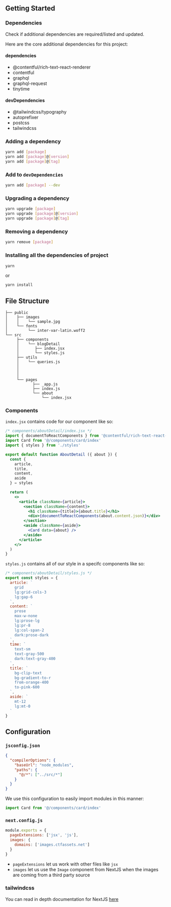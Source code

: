 ## Getting Started

### Dependencies

Check if additional dependencies are required/listed and updated. 

Here are the core additional dependencies for this project:

#### dependencies

- @contentful/rich-text-react-renderer
- contentful
- graphql
- graphql-request
- tinytime

#### devDependencies

- @tailwindcss/typography
- autoprefixer
- postcss
- tailwindcss

### Adding a dependency

```bash
yarn add [package]
yarn add [package]@[version]
yarn add [package]@[tag]
```

### Add to `devDependencies`

```bash
yarn add [package] --dev
```

### Upgrading a dependency

```bash
yarn upgrade [package]
yarn upgrade [package]@[version]
yarn upgrade [package]@[tag]
```

### Removing a dependency
```bash
yarn remove [package]
```

### Installing all the dependencies of project
```bash
yarn
```

or

```bash
yarn install
```

## File Structure

```
├── public
│    ├── images
│    │    └── sample.jpg
│    └── fonts
│         └── inter-var-latin.woff2
└── src
     ├── components
     │    └── blogDetail
     │       ├── index.jsx
     │       └── styles.js
     ├── utils
     │    └── queries.js
     │       
     │      
     │
     └── pages
            ├── _app.js
            ├── index.js
            └── about
                └── index.jsx

```

### Components

`index.jsx` contains code for our component like so:

```jsx
/* components/aboutDetail/index.jsx */
import { documentToReactComponents } from '@contentful/rich-text-react-renderer'
import Card from '@/components/card/index'
import { styles } from './styles'

export default function AboutDetail ({ about }) {
  const {
    article,
    title,
    content,
    aside
  } = styles

  return (
    <>
      <article className={article}>
        <section className={content}>
          <h1 className={title}>{about.title}</h1>
          <div>{documentToReactComponents(about.content.json)}</div>
        </section>
        <aside className={aside}>
          <Card data={about} />
        </aside>
      </article>
    </>
  )
}
```

`styles.js` contains all of our style in a specifc components like so:
```JavaScript
/* components/aboutDetail/styles.js */
export const styles = {
  article: `
    grid
    lg:grid-cols-3
    lg:gap-6
  `,
  content: `
    prose
    max-w-none
    lg:prose-lg
    lg:pr-8
    lg:col-span-2
    dark:prose-dark
  `,
  time: `
    text-sm
    text-gray-500
    dark:text-gray-400
  `,
  title: `
    bg-clip-text
    bg-gradient-to-r
    from-orange-400
    to-pink-600
  `,
  aside: `
    mt-12
    lg:mt-0
  `
}

```

## Configuration

### `jsconfig.json`

```json
{
  "compilerOptions": {
    "baseUrl": "node_modules",
    "paths": {
      "@/*": ["../src/*"]
    }
  }
}
```

We use this configuration to easily import modules in this manner:
```jsx
import Card from '@/components/card/index'
```

### `next.config.js`

```JavaScript
module.exports = {
  pageExtensions: ['jsx', 'js'],
  images: {
    domains: ['images.ctfassets.net']
  }
}
```

- `pageExtensions` let us work with other files like `jsx`
- `images` let us use the `Image` component from NextJS when the images are coming from a third party source

### tailwindcss



You can read in depth documentation for NextJS [here](https://tailwindcss.com/docs/guides/nextjs)


